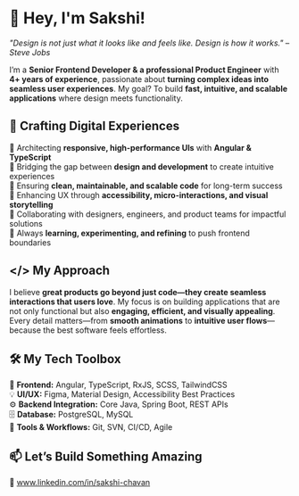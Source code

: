 # 👋 Hey, I'm Sakshi!   

*"Design is not just what it looks like and feels like. Design is how it works." – Steve Jobs*  

I’m a **Senior Frontend Developer & a professional Product Engineer** with **4+ years of experience**, passionate about **turning complex ideas into seamless user experiences**. 
My goal? To build **fast, intuitive, and scalable applications** where design meets functionality.  

## 🚀 Crafting Digital Experiences  
🔹 Architecting **responsive, high-performance UIs** with **Angular & TypeScript**  
🔹 Bridging the gap between **design and development** to create intuitive experiences  
🔹 Ensuring **clean, maintainable, and scalable code** for long-term success  
🔹 Enhancing UX through **accessibility, micro-interactions, and visual storytelling**  
🔹 Collaborating with designers, engineers, and product teams for impactful solutions  
🔹 Always **learning, experimenting, and refining** to push frontend boundaries  

## </> My Approach 
I believe **great products go beyond just code—they create seamless interactions that users love**. My focus is on building applications that are not only functional but also **engaging, efficient, and visually appealing**. Every detail matters—from **smooth animations** to **intuitive user flows**—because the best software feels effortless.  

## 🛠 My Tech Toolbox  
🎨 **Frontend:** Angular, TypeScript, RxJS, SCSS, TailwindCSS  
💡 **UI/UX:** Figma, Material Design, Accessibility Best Practices  
⚙ **Backend Integration:** Core Java, Spring Boot, REST APIs  
🗄 **Database:** PostgreSQL, MySQL  
🚀 **Tools & Workflows:** Git, SVN, CI/CD, Agile 

## 📫 Let’s Build Something Amazing  
💼 www.linkedin.com/in/sakshi-chavan 
